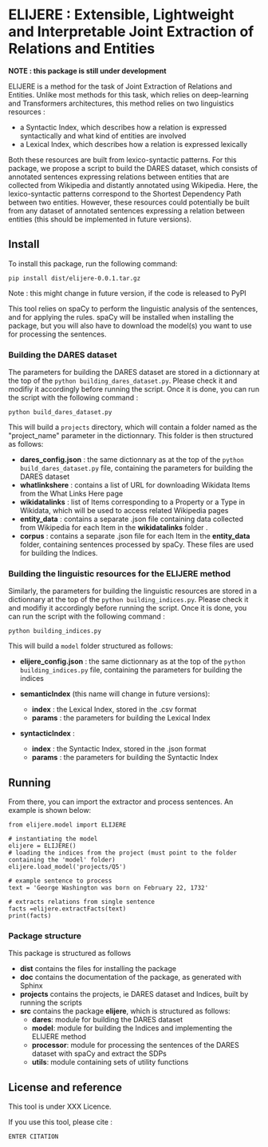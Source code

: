 # ELIJERE : Extensible, Lightweight and Interpretable Joint Extraction of Relations and Entities

**NOTE : this package is still under development**

ELIJERE is a method for the task of Joint Extraction of Relations and Entities. Unlike most methods for this task, which relies on deep-learning and Transformers architectures, this method relies on two linguistics resources : 
* a Syntactic Index, which describes how a relation is expressed syntactically and what kind of entities are involved
* a Lexical Index, which describes how a relation is expressed lexically 

Both these resources are built from lexico-syntactic patterns. 
For this package, we propose a script to build the DARES dataset, which consists of annotated sentences expressing relations between entities that are collected from Wikipedia and distantly annotated using Wikipedia. Here, the lexico-syntactic patterns correspond to the Shortest Dependency Path between two entities. 
However, these resources could potentially be built from any dataset of annotated sentences expressing a relation between entities (this should be implemented in future versions). 

## Install

To install this package, run the following command:

```
pip install dist/elijere-0.0.1.tar.gz 
```
Note : this might change in future version, if the code is released to PyPI

This tool relies on spaCy to perform the linguistic analysis of the sentences, and for applying the rules. spaCy will be installed when installing the package, but you will also have to download the model(s) you want to use for processing the sentences. 

### Building the DARES dataset

The parameters for building the DARES dataset are stored in a dictionnary at the top of the ```python building_dares_dataset.py```. Please check it and modifiy it accordingly before running the script. Once it is done, you can run the script with the following command :

```
python build_dares_dataset.py
```
This will build a ```projects``` directory, which will contain a folder named as the "project_name" parameter in the dictionnary. This folder is then structured as follows:
* **dares_config.json** : the same dictionnary as at the top of the ```python build_dares_dataset.py``` file, containing the parameters for building the DARES dataset
* **whatlinkshere** : contains a list of URL for downloading Wikidata Items from the What Links Here page
* **wikidatalinks** : list of Items corresponding to a Property or a Type in Wikidata, which will be used to access related Wikipedia pages
* **entity_data** : contains a separate .json file containing data collected from Wikipedia for each Item in the **wikidatalinks** folder .
* **corpus** : contains a separate .json file for each Item in the **entity_data** folder, containing sentences processed by spaCy. These files are used for building the Indices.

### Building the linguistic resources for the ELIJERE method

Similarly, the parameters for building the linguistic resources are stored in a dictionnary at the top of the ```python building_indices.py```. Please check it and modifiy it accordingly before running the script. Once it is done, you can run the script with the following command :

```
python building_indices.py
```

This will build a ```model``` folder structured as follows: 
* **elijere_config.json** : the same dictionnary as at the top of the ```python building_indices.py``` file, containing the parameters for building the indices
* **semanticIndex** (this name will change in future versions): 
    * **index** : the Lexical Index, stored in the .csv format
    * **params** : the parameters for building the Lexical Index

* **syntacticIndex** : 
    * **index** : the Syntactic Index, stored in the .json format
    * **params** : the parameters for building the Syntactic Index


## Running

From there, you can import the extractor and process sentences. An example is shown below: 
```
from elijere.model import ELIJERE

# instantiating the model
elijere = ELIJERE()
# loading the indices from the project (must point to the folder containing the 'model' folder)
elijere.load_model('projects/Q5')

# example sentence to process
text = 'George Washington was born on February 22, 1732'

# extracts relations from single sentence
facts =elijere.extractFacts(text)
print(facts)
```


### Package structure

This package is structured as follows
* **dist** contains the files for installing the package
* **doc** contains the documentation of the package, as generated with Sphinx
* **projects** contains the projects, ie DARES dataset and Indices, built by running the scripts
* **src** contains the package **elijere**, which is structured as follows:
    * **dares**: module for building the DARES dataset
    * **model**: module for building the Indices and implementing the ELIJERE method
    * **processor**: module for processing the sentences of the DARES dataset with spaCy and extract the SDPs
    * **utils**: module containing sets of utility functions

## License and reference

This tool is under XXX Licence. 

If you use this tool, please cite :

```
ENTER CITATION
```